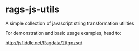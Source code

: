 # rags-js-utils
A simple collection of javascript string transformation utilities

For demonstration and basic usage examples, head to:

http://jsfiddle.net/Ragdata/2ttgpzsq/
